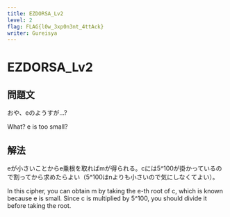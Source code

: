 ```yaml
---
title: EZDORSA_Lv2  
level: 2          
flag: FLAG{l0w_3xp0n3nt_4ttAck}
writer: Gureisya      
---
```


# EZDORSA_Lv2

## 問題文

おや、eのようすが...?

What? e is too small?

## 解法
eが小さいことからe乗根を取ればmが得られる。cには5^100が掛かっているので割ってから求めたらよい（5^100はnよりも小さいので気にしなくてよい）。

In this cipher, you can obtain m by taking the e-th root of c, which is known because e is small. Since c is multiplied by 5^100, you should divide it before taking the root.
